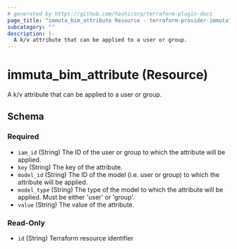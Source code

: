 ```yaml
---
# generated by https://github.com/hashicorp/terraform-plugin-docs
page_title: "immuta_bim_attribute Resource - terraform-provider-immuta"
subcategory: ""
description: |-
  A k/v attribute that can be applied to a user or group.
---
```


# immuta_bim_attribute (Resource)

A k/v attribute that can be applied to a user or group.



<!-- schema generated by tfplugindocs -->
## Schema

### Required

- `iam_id` (String) The ID of the user or group to which the attribute will be applied.
- `key` (String) The key of the attribute.
- `model_id` (String) The ID of the model (i.e. user or group) to which the attribute will be applied.
- `model_type` (String) The type of the model to which the attribute will be applied. Must be either 'user' or 'group'.
- `value` (String) The value of the attribute.

### Read-Only

- `id` (String) Terraform resource identifier
